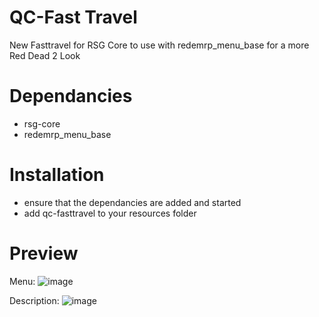 # QC-Fast Travel
New Fasttravel for RSG Core to use with redemrp_menu_base for a more Red Dead 2 Look

# Dependancies
- rsg-core
- redemrp_menu_base

# Installation
- ensure that the dependancies are added and started
- add qc-fasttravel to your resources folder

# Preview
Menu:
![image](https://github.com/Artmines/qc-fasttravel/assets/96462463/9ed26b53-9c7c-4c6a-be82-1e8bf39fffd8)

Description:
![image](https://github.com/Artmines/qc-fasttravel/assets/96462463/3e0b5807-0cfd-4b7d-a80f-1195cb0cdd02)

